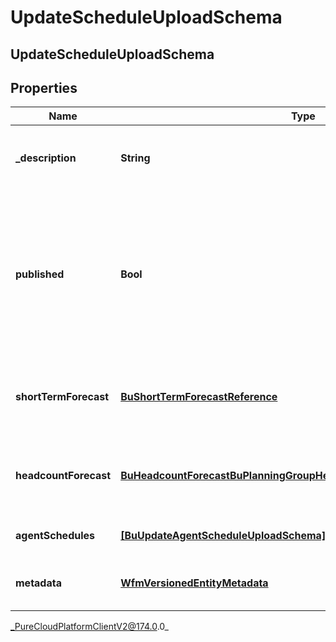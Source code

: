 # UpdateScheduleUploadSchema

## UpdateScheduleUploadSchema

## Properties

|Name | Type | Description | Notes|
|------------ | ------------- | ------------- | -------------|
| **_description** | **String** | The description to set for the schedule | [optional] |
| **published** | **Bool** | Whether to publish the schedule. Note: a schedule cannot be un-published unless another schedule is published over it | [optional] |
| **shortTermForecast** | [**BuShortTermForecastReference**](BuShortTermForecastReference) | The short term forecast to associate with the schedule | [optional] |
| **headcountForecast** | [**BuHeadcountForecastBuPlanningGroupHeadcountForecastUploadSchema**](BuHeadcountForecastBuPlanningGroupHeadcountForecastUploadSchema) | The headcount forecast to associate with the schedule | [optional] |
| **agentSchedules** | [**[BuUpdateAgentScheduleUploadSchema]**]([BuUpdateAgentScheduleUploadSchema]) | Individual agent schedules | [optional] |
| **metadata** | [**WfmVersionedEntityMetadata**](WfmVersionedEntityMetadata) | Version metadata for this schedule | |



_PureCloudPlatformClientV2@174.0.0_
